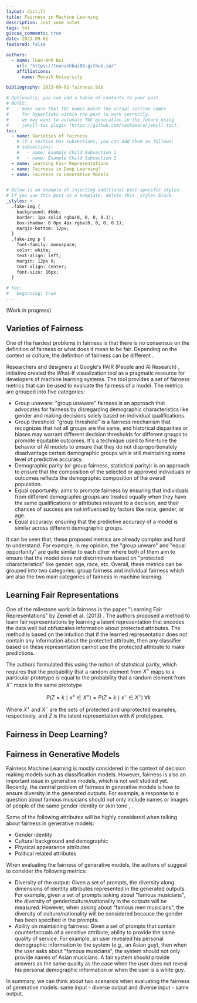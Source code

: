 ```yaml
---
layout: distill
title: Fairness in Machine Learning
description: Just some notes
tags: tml
giscus_comments: true
date: 2023-09-01
featured: false

authors:
  - name: Tuan-Anh Bui
    url: "https://tuananhbui89.github.io/"
    affiliations:
      name: Monash University

bibliography: 2023-09-01-fairness.bib

# Optionally, you can add a table of contents to your post.
# NOTES:
#   - make sure that TOC names match the actual section names
#     for hyperlinks within the post to work correctly.
#   - we may want to automate TOC generation in the future using
#     jekyll-toc plugin (https://github.com/toshimaru/jekyll-toc).
toc:
  - name: Varieties of Fairness
    # if a section has subsections, you can add them as follows:
    # subsections:
    #   - name: Example Child Subsection 1
    #   - name: Example Child Subsection 2
  - name: Learning Fair Representations
  - name: Fairness in Deep Learning?
  - name: Fairness in Generative Models


# Below is an example of injecting additional post-specific styles.
# If you use this post as a template, delete this _styles block.
_styles: >
  .fake-img {
    background: #bbb;
    border: 1px solid rgba(0, 0, 0, 0.1);
    box-shadow: 0 0px 4px rgba(0, 0, 0, 0.1);
    margin-bottom: 12px;
  }
  .fake-img p {
    font-family: monospace;
    color: white;
    text-align: left;
    margin: 12px 0;
    text-align: center;
    font-size: 16px;
  }

# toc:
#   beginning: true
---
```



(Work in progress)

## Varieties of Fairness

One of the hardest problems in fairness is that there is no consensus on the definition of fairness or what does it mean to be fair. Depending on the context or culture, the definition of fairness can be different <d-cite key="du2020fairness"></d-cite>.

Researchers and designers at Google's PAIR (People and AI Research) , <d-cite key="googlefairness"></d-cite> initiative created the What-If visualization tool as a pragmatic resource for developers of machine learning systems. The tool provides a set of fairness metrics that can be used to evaluate the fairness of a model. The metrics are grouped into five categories:

- Group unaware: "group unaware" fairness is an approach that advocates for fairness by disregarding demographic characteristics like gender and making  decisions solely based on individual qualifications.
- Group threshold: "group threshold" is a fairness mechanism that recognizes that not all groups are the same, and historical disparities or biases may warrant different decision thresholds for different groups to promote equitable outcomes. It's a technique used to fine-tune the behavior of AI models to ensure that they do not disproportionately disadvantage certain demographic groups while still maintaining some level of predictive accuracy.
- Demographic parity (or group fairness, statistical parity): is an approach to ensure that the composition of the selected or approved individuals or outcomes reflects the demographic composition of the overall population.
- Equal opportunity: aims to promote fairness by ensuring that individuals from different demographic groups are treated equally when they have the same qualifications or attributes relevant to a decision, and their chances of success are not influenced by factors like race, gender, or age.
- Equal accuracy: ensuring that the predictive accuracy of a model is similar across different demographic groups.

It can be seen that, these proposed metrics are already complex and hard to understand. For example, in my opinion, the "group unware" and "equal opportunity" are quite similar to each other where both of them aim to ensure that the model does not discriminate based on "protected characteristics" like gender, age, race, etc. Overall, these metrics can be grouped into two categories: group fairness and individual fairness which are also the two main categories of fairness in machine learning.

## Learning Fair Representations

One of the milestone work in fairness is the paper "Learning Fair Representations" by Zemel et al. (2013) <d-cite key="zemel2013learning"></d-cite>. The authors proposed a method to learn fair representations by learning a latent representation that encodes the data well but obfuscates information about protected attributes. The method is based on the intuition that if the learned representation does not contain any information about the protected attribute, then any classifier based on these representation cannot use the protected attribute to make predictions.

The authors formulated this using the notion of statistical parity, which requires that the probability that a random element from $X^+$ maps to a particular prototype is equal to the probability that a random element from
$X^-$ maps to the same prototype

$$ P(Z = k \mid x^+ \in X^+) = P(Z = k \mid x^- \in X^-) \; \forall k$$ 

Where $X^+$ and $X^-$ are the sets of protected and unprotected examples, respectively, and $Z$ is the latent representation with $K$ prototypes.

<!-- The authors proposed to use an adversarial network to learn the latent representation. The adversarial network is trained to predict the protected attribute from the latent representation while the main network is trained to predict the label from the latent representation. The authors also proposed to use a regularization term to ensure that the latent representation is close to the original representation. The authors evaluated their method on the Adult dataset and showed that their method can achieve a better fairness score than the baseline method. -->

## Fairness in Deep Learning?


## Fairness in Generative Models

Fairness Machine Learning is mostly considered in the context of decision making models such as classification models. However, fairness is also an important issue in generative models, which is not well studied yet. Recently, the central problem of fairness in generative models is how to ensure diversity in the generated outputs. For example, a response to a question about famous musicians should not only include names or images of people of the same gender identity or skin tone <d-cite key="googlefairness"></d-cite>, <d-cite key="playingfairness"></d-cite>.

Some of the following attributes will be highly considered when talking about fairness in generative models:

- Gender identity
- Cultural background and demographic
- Physical appearance attributes
- Political related attributes

When evaluating the fairness of generative models, the authors of <d-cite key="googlefairness"></d-cite> suggest to consider the following metrics:

- Diversity of the output: Given a set of prompts, the diversity along dimensions of identity attributes represented in the generated outputs. For example, given a set of prompts asking about "famous musicians", the diversity of gender/culture/nationality  in the outputs will be measured. However, when asking about "famous men musicians", the diversity of culture/nationality will be considered because the gender has been specified in the prompts.
- Ability on maintaining fairness: Given a set of prompts that contain counterfactuals of a sensitive attribute, ability to provide the same quality of service. For example, an user revealed his personal demographic information to the system (e.g., an Asian guy), then when the user asks about "famous musicians", the system should not only provide names of Asian musicians. A fair system should provide answers as the same quality as the case when the user does not reveal his personal demographic information or when the user is a white guy.

In summary, we can think about two scenarios when evaluating the fairness of generative models: same input - diverse output and diverse input - same output.
